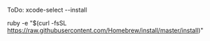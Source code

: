 ToDo:
  xcode-select --install

  ruby -e "$(curl -fsSL https://raw.githubusercontent.com/Homebrew/install/master/install)"
